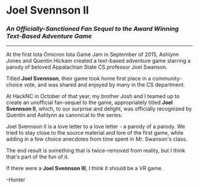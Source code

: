 # Joel Svennson II
### _An Officially-Sanctioned Fan Sequel to the Award Winning Text-Based Adventure Game_
___
  
  
At the first Iota Omicron Iota Game Jam in September of 2015, Ashlynn Jones and Quentin Hickam created a text-based adventure game starring a parody of beloved Appalachian State CS professor Joel Swanson.

Titled __Joel Svennson__, their game took home first place in a community-choice vote, and was shared and enjoyed by many in the CS department.

At HackNC in October of that year, my brother Josh and I teamed up to create an unofficial fan-sequel to the game, appropriately titled __Joel Svennson II__, which, to our surprise and delight, was officially recognized by Quentin and Ashlynn as canonical to the series.

Joel Svennson II is a love letter to a love letter - a parody of a parody.
We tried to stay close to the source material and lore of the first game, while adding in a few choice anecdotes from time spent in Mr. Swanson's class.

The end result is something that is twice-removed from reality, but I think that's part of the fun of it.

If there were a __Joel Svennson III__, I think it should be a VR game.

-Hunter
